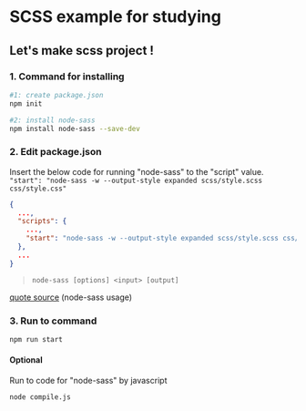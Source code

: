# SCSS example for studying

## Let's make scss project !

### 1. Command for installing

```bash
#1: create package.json
npm init

#2: install node-sass
npm install node-sass --save-dev
```

### 2. Edit package.json

Insert the below code for running "node-sass" to the "script" value.  
`"start": "node-sass -w --output-style expanded scss/style.scss css/style.css"`

```json
{
  ...,
  "scripts": {
    ...,
    "start": "node-sass -w --output-style expanded scss/style.scss css/style.css"
  },
  ...
}
```

> `node-sass [options] <input> [output]`

[quote source](https://www.npmjs.com/package/node-sass) (node-sass usage)

### 3. Run to command

```bash
npm run start
```

#### Optional

Run to code for "node-sass" by javascript

```bash
node compile.js
```
